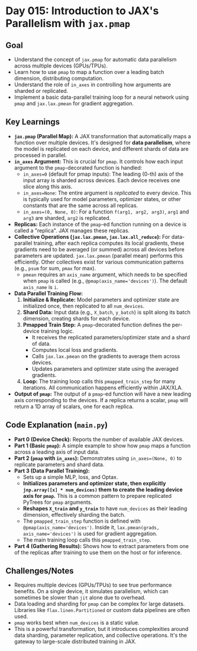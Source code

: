 # Day 015: Introduction to JAX's Parallelism with `jax.pmap`

## Goal
- Understand the concept of `jax.pmap` for automatic data parallelism across multiple devices (GPUs/TPUs).
- Learn how to use `pmap` to map a function over a leading batch dimension, distributing computation.
- Understand the role of `in_axes` in controlling how arguments are sharded or replicated.
- Implement a basic data-parallel training loop for a neural network using `pmap` and `jax.lax.pmean` for gradient aggregation.

## Key Learnings
- **`jax.pmap` (Parallel Map):** A JAX transformation that automatically maps a function over multiple devices. It's designed for **data parallelism**, where the model is replicated on each device, and different shards of data are processed in parallel.
- **`in_axes` Argument:** This is crucial for `pmap`. It controls how each input argument to the `pmap`-decorated function is handled:
    - `in_axes=0` (default for pmap inputs): The leading (0-th) axis of the input array is sharded across devices. Each device receives one slice along this axis.
    - `in_axes=None`: The entire argument is *replicated* to every device. This is typically used for model parameters, optimizer states, or other constants that are the same across all replicas.
    - `in_axes=(0, None, 0)`: For a function `f(arg1, arg2, arg3)`, `arg1` and `arg3` are sharded, `arg2` is replicated.
- **Replicas:** Each instance of the `pmap`-ed function running on a device is called a "replica". JAX manages these replicas.
- **Collective Operations (`jax.lax.pmean`, `jax.lax.all_reduce`):** For data-parallel training, after each replica computes its local gradients, these gradients need to be averaged (or summed) across all devices before parameters are updated. `jax.lax.pmean` (parallel mean) performs this efficiently. Other collectives exist for various communication patterns (e.g., `psum` for sum, `pmax` for max).
    - `pmean` requires an `axis_name` argument, which needs to be specified when `pmap` is called (e.g., `@pmap(axis_name='devices')`). The default `axis_name` is `i`.
- **Data Parallel Training Flow:**
    1.  **Initialize & Replicate:** Model parameters and optimizer state are initialized once, then replicated to all `num_devices`.
    2.  **Shard Data:** Input data (e.g., `X_batch`, `y_batch`) is split along its batch dimension, creating shards for each device.
    3.  **Pmapped Train Step:** A `pmap`-decorated function defines the per-device training logic.
        - It receives the replicated parameters/optimizer state and a shard of data.
        - Computes local loss and gradients.
        - Calls `jax.lax.pmean` on the gradients to average them across devices.
        - Updates parameters and optimizer state using the averaged gradients.
    4.  **Loop:** The training loop calls this `pmapped_train_step` for many iterations. All communication happens efficiently within JAX/XLA.
- **Output of `pmap`:** The output of a `pmap`-ed function will have a new leading axis corresponding to the devices. If a replica returns a scalar, `pmap` will return a 1D array of scalars, one for each replica.

## Code Explanation (`main.py`)
- **Part 0 (Device Check):** Reports the number of available JAX devices.
- **Part 1 (Basic `pmap`):** A simple example to show how `pmap` maps a function across a leading axis of input data.
- **Part 2 (`pmap` with `in_axes`):** Demonstrates using `in_axes=(None, 0)` to replicate parameters and shard data.
- **Part 3 (Data Parallel Training):**
    - Sets up a simple MLP, loss, and Optax.
    - **Initializes parameters and optimizer state, then explicitly `jnp.array([x] * num_devices)` them to create the leading device axis for `pmap`.** This is a common pattern to prepare replicated PyTrees for `pmap` arguments.
    - **Reshapes `X_train` and `y_train`** to have `num_devices` as their leading dimension, effectively sharding the batch.
    - The `pmapped_train_step` function is defined with `@pmap(axis_name='devices')`. Inside it, `lax.pmean(grads, axis_name='devices')` is used for gradient aggregation.
    - The main training loop calls this `pmapped_train_step`.
- **Part 4 (Gathering Results):** Shows how to extract parameters from one of the replicas after training to use them on the host or for inference.

## Challenges/Notes
- Requires multiple devices (GPUs/TPUs) to see true performance benefits. On a single device, it simulates parallelism, which can sometimes be slower than `jit` alone due to overhead.
- Data loading and sharding for `pmap` can be complex for large datasets. Libraries like `flax.linen.Partitioned` or custom data pipelines are often used.
- `pmap` works best when `num_devices` is a static value.
- This is a powerful transformation, but it introduces complexities around data sharding, parameter replication, and collective operations. It's the gateway to large-scale distributed training in JAX.